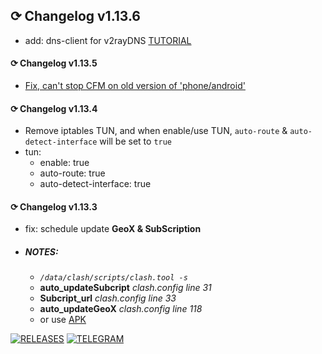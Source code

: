 ## ⟳ Changelog v1.13.6
- add: dns-client for v2rayDNS [TUTORIAL](https://t.me/taamarin)

#### ⟳ Changelog v1.13.5
- [Fix, can't stop CFM on old version of 'phone/android'](https://t.me/taamarin/28926)

#### ⟳ Changelog v1.13.4
- Remove iptables TUN, and when enable/use TUN, `auto-route` & `auto-detect-interface` will be set to `true`
- tun:
  - enable: true
  - auto-route: true
  - auto-detect-interface: true
#### ⟳ Changelog v1.13.3
- fix: schedule update **GeoX & SubScription**
- ##### NOTES:
    - *`/data/clash/scripts/clash.tool -s`*
    - **auto_updateSubcript** *clash.config line 31*
    - **Subcript_url** *clash.config line 33*
    - **auto_updateGeoX** *clash.config line 118*
    - or use [APK](https://github.com/taamarin/ClashforMagisk/releases/download/v1.13.2/ClashforMagisk-v1.6.0.apk)

[![RELEASES](https://img.shields.io/github/downloads/taamarin/ClashforMagisk/total.svg)](https://github.com/taamarin/ClashforMagisk/releases)
[![TELEGRAM](https://img.shields.io/badge/Telegram%20-Join%20Channel%20-blue)](https://t.me/nothing_taamarin)